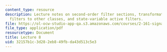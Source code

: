 ```yaml
---
content_type: resource
description: Lecture notes on second-order filter sections, transformation of low-pass
  filters to other classes, and state-variable active filters.
file: https://ol-ocw-studio-app-qa.s3.amazonaws.com/courses/2-161-signal-processing-continuous-and-discrete-fall-2008/32157b1c3d282eb849fbda43d513c5e3_lecture_08.pdf
file_type: application/pdf
resourcetype: Document
title: Lecture 8
uid: 32157b1c-3d28-2eb8-49fb-da43d513c5e3
---
```

